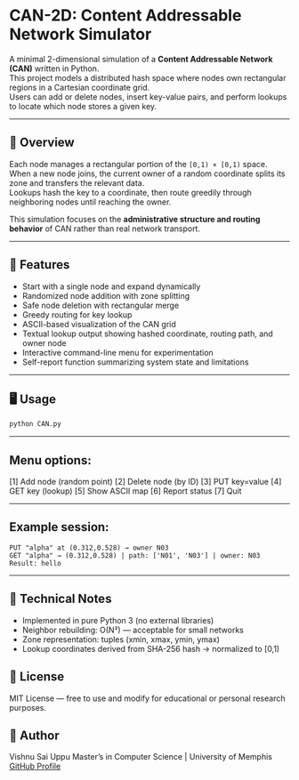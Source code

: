 # CAN-2D: Content Addressable Network Simulator

A minimal 2-dimensional simulation of a **Content Addressable Network (CAN)** written in Python.  
This project models a distributed hash space where nodes own rectangular regions in a Cartesian coordinate grid.  
Users can add or delete nodes, insert key-value pairs, and perform lookups to locate which node stores a given key.

---

## 🧩 Overview

Each node manages a rectangular portion of the `[0,1) × [0,1)` space.  
When a new node joins, the current owner of a random coordinate splits its zone and transfers the relevant data.  
Lookups hash the key to a coordinate, then route greedily through neighboring nodes until reaching the owner.

This simulation focuses on the **administrative structure and routing behavior** of CAN rather than real network transport.

---

## 🚀 Features

- Start with a single node and expand dynamically  
- Randomized node addition with zone splitting  
- Safe node deletion with rectangular merge  
- Greedy routing for key lookup  
- ASCII-based visualization of the CAN grid  
- Textual lookup output showing hashed coordinate, routing path, and owner node  
- Interactive command-line menu for experimentation  
- Self-report function summarizing system state and limitations  

---

## 🖥️ Usage

```bash
python CAN.py
```
---

## Menu options:

[1] Add node (random point)
[2] Delete node (by ID)
[3] PUT key=value
[4] GET key (lookup)
[5] Show ASCII map
[6] Report status
[7] Quit

---

## Example session:
```
PUT "alpha" at (0.312,0.528) → owner N03
GET "alpha" → (0.312,0.528) | path: ['N01', 'N03'] | owner: N03
Result: hello
```
---

## 🧠 Technical Notes

- Implemented in pure Python 3 (no external libraries)
- Neighbor rebuilding: O(N²) — acceptable for small networks
- Zone representation: tuples (xmin, xmax, ymin, ymax)
- Lookup coordinates derived from SHA-256 hash → normalized to [0,1)


## 🪪 License

MIT License — free to use and modify for educational or personal research purposes.


## 👤 Author
Vishnu Sai Uppu
Master’s in Computer Science | University of Memphis
[GitHub Profile](https://github.com/VishnuSaiU)
